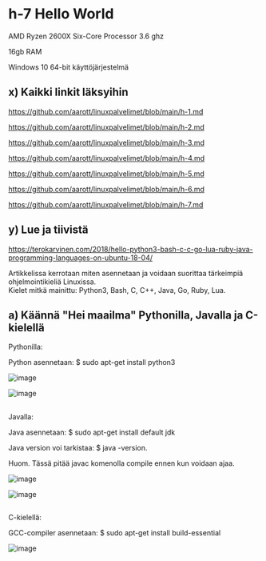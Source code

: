 # h-7 Hello World

AMD Ryzen 2600X Six-Core Processor 3.6 ghz

16gb RAM

Windows 10 64-bit käyttöjärjestelmä  

## x) Kaikki linkit läksyihin  

https://github.com/aarott/linuxpalvelimet/blob/main/h-1.md  

https://github.com/aarott/linuxpalvelimet/blob/main/h-2.md  

https://github.com/aarott/linuxpalvelimet/blob/main/h-3.md  

https://github.com/aarott/linuxpalvelimet/blob/main/h-4.md  

https://github.com/aarott/linuxpalvelimet/blob/main/h-5.md

https://github.com/aarott/linuxpalvelimet/blob/main/h-6.md  

https://github.com/aarott/linuxpalvelimet/blob/main/h-7.md

## y) Lue ja tiivistä  

https://terokarvinen.com/2018/hello-python3-bash-c-c-go-lua-ruby-java-programming-languages-on-ubuntu-18-04/  

Artikkelissa kerrotaan miten asennetaan ja voidaan suorittaa tärkeimpiä ohjelmointikieliä Linuxissa.  
Kielet mitkä mainittu: Python3, Bash, C, C++, Java, Go, Ruby, Lua.

## a) Käännä "Hei maailma" Pythonilla, Javalla ja C-kielellä  

Pythonilla: 

Python asennetaan: $ sudo apt-get install python3  


![image](https://github.com/aarott/linuxpalvelimet/assets/78908566/c418b33b-5a2b-4088-a893-386e7dec8641)


![image](https://github.com/aarott/linuxpalvelimet/assets/78908566/23ea5cf1-0d34-43a7-98a2-7b0e5d441973)  

##

Javalla:

Java asennetaan: $ sudo apt-get install default jdk  

Java version voi tarkistaa: $ java -version.  

Huom. Tässä pitää javac komenolla compile ennen kun voidaan ajaa.

![image](https://github.com/aarott/linuxpalvelimet/assets/78908566/15cbba74-ba39-46f4-a411-d5b03e865b36)  


![image](https://github.com/aarott/linuxpalvelimet/assets/78908566/d3fd31a2-1225-4a78-81a1-3d79836d1d3f)

##

C-kielellä:  

GCC-compiler asennetaan: $ sudo apt-get install build-essential  

![image](https://github.com/aarott/linuxpalvelimet/assets/78908566/7a32dbc3-c557-4e74-9cc1-de77b9d1aa4a)  











